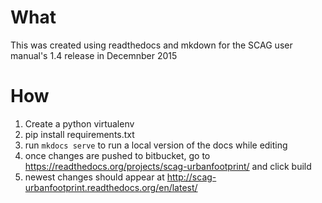 # What
This was created using readthedocs and mkdown for the SCAG user manual's 1.4 release in Decemnber 2015

# How
1. Create a python virtualenv
2. pip install requirements.txt
3. run `mkdocs serve` to run a local version of the docs while editing
4. once changes are pushed to bitbucket, go to https://readthedocs.org/projects/scag-urbanfootprint/ and click build
5. newest changes should appear at http://scag-urbanfootprint.readthedocs.org/en/latest/